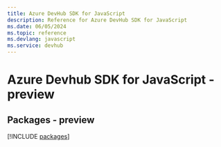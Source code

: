 ```yaml
---
title: Azure DevHub SDK for JavaScript
description: Reference for Azure DevHub SDK for JavaScript
ms.date: 06/05/2024
ms.topic: reference
ms.devlang: javascript
ms.service: devhub
---
```

# Azure Devhub SDK for JavaScript - preview
## Packages - preview
[!INCLUDE [packages](devhub-index.md)]